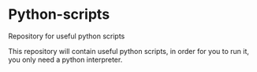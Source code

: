 # Python-scripts
Repository for useful python scripts

This repository will contain useful python scripts, in order for you to run it, you only need a python interpreter.
